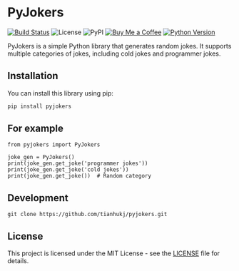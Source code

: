 # PyJokers

[![Build Status](https://github.com/tianhukj/pyjokers/actions/workflows/publish.yml/badge.svg)](https://github.com/tianhukj/pyjokers/actions)
![License](https://img.shields.io/github/license/tianhukj/pyjokers.svg)
![PyPI](https://img.shields.io/pypi/v/pyjokers)
[![Buy Me a Coffee](https://img.shields.io/badge/Donate-Buy%20Me%20A%20Coffee-FF813F.svg?logo=buy-me-a-coffee)](https://www.buymeacoffee.com/tianhukj)
[![Python Version](https://img.shields.io/badge/python-3.6%2B-blue.svg)](https://www.python.org/downloads/)

PyJokers is a simple Python library that generates random jokes. It supports multiple categories of jokes, including cold jokes and programmer jokes.

## Installation

You can install this library using pip:

```bash
pip install pyjokers
```

## For example
```
from pyjokers import PyJokers

joke_gen = PyJokers()
print(joke_gen.get_joke('programmer jokes'))
print(joke_gen.get_joke('cold jokes'))
print(joke_gen.get_joke())  # Random category
```

## Development
```
git clone https://github.com/tianhukj/pyjokers.git
```

## License
This project is licensed under the MIT License - see the [LICENSE](LICENSE) file for details.
